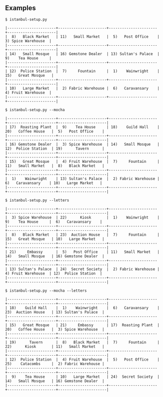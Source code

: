 Examples
--------

    $ istanbul-setup.py

    |----------------------+----------------------+----------------------+----------------------|
    |  8)   Black Market   | 11)   Small Market   |  5)   Post Office    |  3) Spice Warehouse  |
    |----------------------+----------------------+----------------------+----------------------|
    | 14)   Small Mosque   | 16) Gemstone Dealer  | 13) Sultan's Palace  |  9)    Tea House     |
    |----------------------+----------------------+----------------------+----------------------|
    | 12)  Police Station  |  7)     Fountain     |  1)    Wainwright    | 15)   Great Mosque   |
    |----------------------+----------------------+----------------------+----------------------|
    | 10)   Large Market   |  2) Fabric Warehouse |  6)   Caravansary    |  4) Fruit Warehouse  |
    |----------------------+----------------------+----------------------+----------------------|

    $ istanbul-setup.py --mocha

    |----------------------+----------------------+----------------------+----------------------+----------------------|
    | 17)  Roasting Plant  |  9)    Tea House     | 18)    Guild Hall    | 20)   Coffee House   |  5)   Post Office    |
    |----------------------+----------------------+----------------------+----------------------+----------------------|
    | 16) Gemstone Dealer  |  3) Spice Warehouse  | 14)   Small Mosque   | 12)  Police Station  | 19)      Tavern      |
    |----------------------+----------------------+----------------------+----------------------+----------------------|
    | 15)   Great Mosque   |  4) Fruit Warehouse  |  7)     Fountain     | 11)   Small Market   |  8)   Black Market   |
    |----------------------+----------------------+----------------------+----------------------+----------------------|
    |  1)    Wainwright    | 13) Sultan's Palace  |  2) Fabric Warehouse |  6)   Caravansary    | 10)   Large Market   |
    |----------------------+----------------------+----------------------+----------------------+----------------------|

    $ istanbul-setup.py --letters

    |----------------------+----------------------+----------------------+----------------------+----------------------|
    |  3) Spice Warehouse  | 22)      Kiosk       |  1)    Wainwright    |  9)    Tea House     |  6)   Caravansary    |
    |----------------------+----------------------+----------------------+----------------------+----------------------|
    |  8)   Black Market   | 23)  Auction House   |  7)     Fountain     | 15)   Great Mosque   | 10)   Large Market   |
    |----------------------+----------------------+----------------------+----------------------+----------------------|
    | 21)     Embassy      |  5)   Post Office    | 11)   Small Market   | 14)   Small Mosque   | 16) Gemstone Dealer  |
    |----------------------+----------------------+----------------------+----------------------+----------------------|
    | 13) Sultan's Palace  | 24)  Secret Society  |  2) Fabric Warehouse |  4) Fruit Warehouse  | 12)  Police Station  |
    |----------------------+----------------------+----------------------+----------------------+----------------------|

    $ istanbul-setup.py --mocha --letters

    |----------------------+----------------------+----------------------+----------------------+----------------------|
    | 18)    Guild Hall    |  1)    Wainwright    |  6)   Caravansary    | 23)  Auction House   | 13) Sultan's Palace  |
    |----------------------+----------------------+----------------------+----------------------+----------------------|
    | 15)   Great Mosque   | 21)     Embassy      | 17)  Roasting Plant  | 20)   Coffee House   |  3) Spice Warehouse  |
    |----------------------+----------------------+----------------------+----------------------+----------------------|
    | 19)      Tavern      |  8)   Black Market   |  7)     Fountain     | 22)      Kiosk       | 11)   Small Market   |
    |----------------------+----------------------+----------------------+----------------------+----------------------|
    | 12)  Police Station  |  4) Fruit Warehouse  |  5)   Post Office    | 25)    Catacombs     |  2) Fabric Warehouse |
    |----------------------+----------------------+----------------------+----------------------+----------------------|
    |  9)    Tea House     | 10)   Large Market   | 24)  Secret Society  | 14)   Small Mosque   | 16) Gemstone Dealer  |
    |----------------------+----------------------+----------------------+----------------------+----------------------|